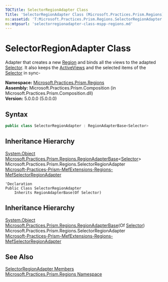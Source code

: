 ```yaml
---
TOCTitle: SelectorRegionAdapter Class
Title: 'SelectorRegionAdapter Class (Microsoft.Practices.Prism.Regions)'
ms:assetid: 'T:Microsoft.Practices.Prism.Regions.SelectorRegionAdapter'
ms:mtpsurl: 'selectorregionadapter-class-mspp-regions.md'
---
```


# SelectorRegionAdapter Class

Adapter that creates a new [Region](/patterns-practices/reference/region-class-mspp-regions) and binds all the views to the adapted [Selector](http://msdn.microsoft.com/en-us/library/ms595227). It also keeps the [ActiveViews](/patterns-practices/reference/iregion-activeviews-property-mspp-regions) and the selected items of the [Selector](http://msdn-microsoft-com/en-us/library/ms595227) in sync-

**Namespace:** [Microsoft.Practices.Prism.Regions](/patterns-practices/reference/mspp-regions-namespace)  
**Assembly:** Microsoft.Practices.Prism.Composition (in Microsoft.Practices.Prism.Composition.dll)  
**Version:** 5.0.0.0 (5.0.0.0)

## Syntax
```C#
public class SelectorRegionAdapter : RegionAdapterBase<Selector>
```
## Inheritance Hierarchy

[System.Object](http://msdn.microsoft.com/en-us/library/e5kfa45b)  
  [Microsoft.Practices.Prism.Regions.RegionAdapterBase](/patterns-practices/reference/regionadapterbase-t-class-mspp-regions)&lt;[Selector](http://msdn.microsoft.com/en-us/library/ms595227)&gt;  
    Microsoft.Practices.Prism.Regions.SelectorRegionAdapter  
      [Microsoft-Practices-Prism-MefExtensions-Regions-MefSelectorRegionAdapter](/patterns-practices/reference/mefselectorregionadapter-class-mspp-mefextensions-regions)

```VB
'Declaration
Public Class SelectorRegionAdapter
	Inherits RegionAdapterBase(Of Selector)
```

## Inheritance Hierarchy

[System.Object](http://msdn.microsoft.com/en-us/library/e5kfa45b)  
  [Microsoft.Practices.Prism.Regions.RegionAdapterBase](/patterns-practices/reference/regionadapterbase-t-class-mspp-regions)(Of [Selector](http://msdn.microsoft.com/en-us/library/ms595227))  
    Microsoft.Practices.Prism.Regions.SelectorRegionAdapter  
      [Microsoft-Practices-Prism-MefExtensions-Regions-MefSelectorRegionAdapter](/patterns-practices/reference/mefselectorregionadapter-class-mspp-mefextensions-regions)

## See Also

[SelectorRegionAdapter Members](/patterns-practices/reference/selectorregionadapter-members-mspp-regions)  
[Microsoft.Practices.Prism.Regions Namespace](/patterns-practices/reference/mspp-regions-namespace)  
